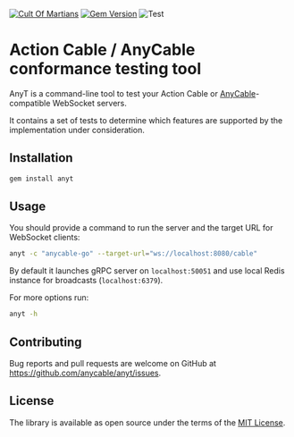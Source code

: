 [![Cult Of Martians](http://cultofmartians.com/assets/badges/badge.svg)](https://cultofmartians.com/tasks/anycable-conformance-tool.html#task)
[![Gem Version](https://badge.fury.io/rb/anyt.svg)](https://rubygems.org/gems/anyt)
![Test](https://github.com/anycable/anyt/workflows/Test/badge.svg)

# Action Cable / AnyCable conformance testing tool

AnyT is a command-line tool to test your Action Cable or [AnyCable](http://anycable.io)-compatible WebSocket servers.

It contains a set of tests to determine which features are supported by the implementation under consideration.

## Installation

```sh
gem install anyt
```

## Usage

You should provide a command to run the server and the target URL for WebSocket clients:

```sh
anyt -c "anycable-go" --target-url="ws://localhost:8080/cable"
```

By default it launches gRPC server on `localhost:50051` and use local Redis instance for broadcasts (`localhost:6379`).

For more options run:

```sh
anyt -h
```

## Contributing

Bug reports and pull requests are welcome on GitHub at https://github.com/anycable/anyt/issues.

## License
The library is available as open source under the terms of the [MIT License](http://opensource.org/licenses/MIT).
